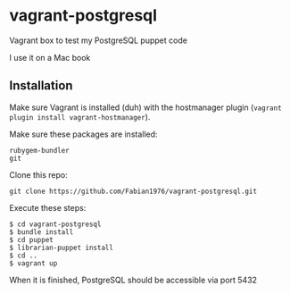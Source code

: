 # vagrant-postgresql
Vagrant box to test my PostgreSQL puppet code

I use it on a Mac book

## Installation
Make sure Vagrant is installed (duh) with the hostmanager plugin (`vagrant plugin install vagrant-hostmanager`).

Make sure these packages are installed:
```
rubygem-bundler
git
```

Clone this repo:
```
git clone https://github.com/Fabian1976/vagrant-postgresql.git
```

Execute these steps:
```
$ cd vagrant-postgresql
$ bundle install
$ cd puppet
$ librarian-puppet install
$ cd ..
$ vagrant up
```

When it is finished, PostgreSQL should be accessible via port 5432

